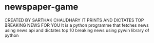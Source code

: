 # newspaper-game
CREATED BY SARTHAK CHAUDHARY IT PRINTS AND DICTATES TOP BREAKING NEWS FOR YOU
It is a python programme that fetches news using news api and dictates top 10 breaking news using pywin library of python
